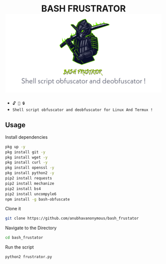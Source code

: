 <h1 align="center">BASH FRUSTRATOR
<img src="logo.jpg"><br>
</h1>


* `🔓 🔐 🔒`<br />
* `Shell script obfuscator and deobfuscator for Linux And Termux !`

## Usage
Install dependencies
```bash
pkg up -y
pkg install git -y
pkg install wget -y
pkg install curl -y
pkg install openssl -y
pkg install python2 -y
pip2 install requests
pip2 install mechanize
pip2 install bs4
pip2 install uncompyle6
npm install -g bash-obfuscate
```
Clone it 
```bash
git clone https://github.com/anubhavanonymous/bash_frustator
```
Navigate to the Directory
```bash
cd bash_frustator
```

Run the script
```bash
python2 frustrator.py
```

